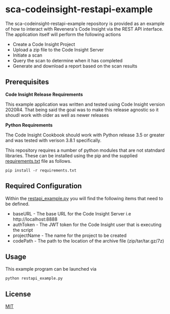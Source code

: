 # sca-codeinsight-restapi-example

The sca-codeinsight-restapi-example repository is provided as an example of how to interact with Revenera's Code Insight via the REST API interface.  The application itself will perform the following actions

- Create a Code Insight Project
- Upload a zip file to the Code Insight Server
- Initiate a scan
- Query the scan to determine when it has completed
- Generate and download a report based on the scan results


## Prerequisites


 **Code Insight Release Requirements**
  
This example application was written and tested using Code Insight version 2020R4.  That being said the goal was to make this release agnostic so it shoudl work with older as well as newer releases


**Python Requirements**

The Code Insight Cookbook should work with Python release 3.5 or greater and was tested with verison 3.8.1 specifically.

This repository requires a number of python modules that are not statndard libraries.  These can be installed using the pip and the supplied [requirements.txt](requirements.txt) file as follows.

    pip install -r requirements.txt


## Required Configuration

Within the [restapi_example.py](restapi_example.py) you will find the following items that need to be defined.

- baseURL - The base URL for the Code Insight Server i.e http://localhost:8888
- authToken - The JWT token for the Code Insight user that is executing the script
- projectName - The name for the project to be created
- codePath - The path to the location of the archive file (zip/tar/tar.gz/7z)


## Usage

This example program can be launched via

    python restapi_example.py


## License

[MIT](LICENSE.TXT)